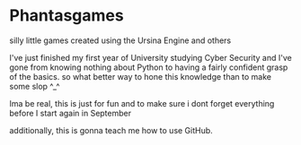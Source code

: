 # Phantasgames
silly little games created using the Ursina Engine and others


I've just finished my first year of University studying Cyber Security and I've gone from knowing nothing about Python to having a fairly confident grasp of the basics. so what better way to hone this knowledge than to make some slop ^_^

Ima be real, this is just for fun and to make sure i dont forget everything before I start again in September

additionally, this is gonna teach me how to use GitHub.
